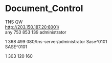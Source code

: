 # Document_Control


TNS	QW				
http://203.150.187.20:8001/			
any
753 853 139	
administrator

1 368 499 080/tns-server/administrator
Sase^0101		
SASE^0101


1 303 120 160